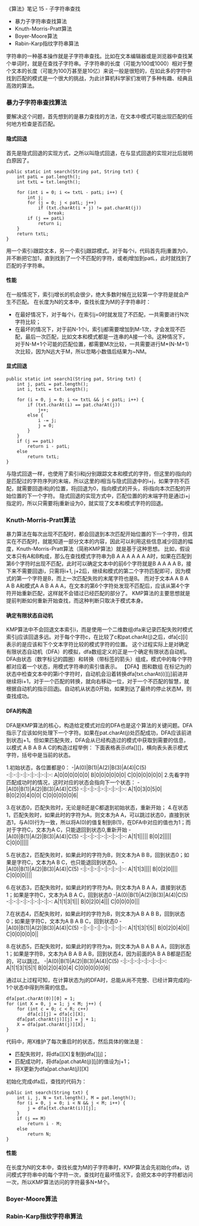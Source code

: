 《算法》笔记 15 - 子字符串查找

- 暴力子字符串查找算法
- Knuth-Morris-Pratt算法
- Boyer-Moore算法
- Rabin-Karp指纹字符串算法

字符串的一种基本操作就是子字符串查找。比如在文本编辑器或是浏览器中查找某个单词时，就是在查找子字符串。子字符串的长度（可能为100或1000）相对于整个文本的长度（可能为100万甚至是10亿）来说一般是很短的，在如此多的字符中找到匹配的模式是一个很大的挑战，为此计算机科学家们发明了多种有趣、经典且高效的算法。

### 暴力子字符串查找算法
要解决这个问题，首先想到的是暴力查找的方法，在文本中模式可能出现匹配的任何地方检查是否匹配。
#### 隐式回退
首先是隐式回退的实现方式，之所以叫隐式回退，在与显式回退的实现对比后就明白原因了。
```
public static int search(String pat, String txt) {
    int patL = pat.length();
    int txtL = txt.length();

    for (int i = 0; i <= txtL - patL; i++) {
        int j;
        for (j = 0; j < patL; j++)
            if (txt.charAt(i + j) != pat.charAt(j))
                break;
        if (j == patL)
            return i;
    }
    return txtL;
}
```
用一个索引i跟踪文本，另一个索引j跟踪模式。对于每个i，代码首先将j重置为0，并不断把它加1，直到找到了一个不匹配的字符，或者j增加到patL，此时就找到了匹配的子字符串。

#### 性能
在一般情况下，索引j增长的机会很少，绝大多数时候在比较第一个字符是就会产生不匹配。
在长度为N的文本中，查找长度为M的子字符串时：
- 在最好情况下，对于每个i，在索引j=0时就发现了不匹配，一共需要进行N次字符比较；
- 在最坏的情况下，对于前N-1个i，索引j都需要增加到M-1次，才会发现不匹配，最后一次匹配，比如文本和模式都是一连串的A接一个B。这种情况下，对于N-M+1个可能的匹配位置，都需要M次比较，一共需要进行M*(N-M+1)次比较，因为N远大于M，所以忽略小数值后结果为~NM。

#### 显式回退
```
public static int search1(String pat, String txt) {
    int j, patL = pat.length();
    int i, txtL = txt.length();

    for (i = 0, j = 0; i <= txtL && j < patL; i++) {
        if (txt.charAt(i) == pat.charAt(j))
            j++;
        else {
            i -= j;
            j = 0;
        }
    }
    if (j == patL)
        return i - patL;
    else
        return txtL;
}
```
与隐式回退一样，也使用了索引i和j分别跟踪文本和模式的字符，但这里的i指向的是匹配过的字符序列的末端，所以这里的i相当与隐式回退中的i+j，如果字符不匹配，就需要回退i和j的位置，将j回退为0，指向模式的开头，将i指向本次匹配的开始位置的下一个字符。
隐式回退的实现方式中，匹配位置的的末端字符是通过i+j指定的，所以只需要将j重新设为0，就实现了文本和模式字符的回退。

### Knuth-Morris-Pratt算法
暴力算法在每次出现不匹配时，都会回退到本次匹配开始位置的下一个字符，但其实在不匹配时，就能知道一部分文本的内容，因此可以利用这些信息减少回退的幅度，Knuth-Morris-Pratt算法（简称KMP算法）就是基于这种思想。
比如，假设文本只有A和B构成，那么在查找模式字符串为B A A A A A A A时，如果在匹配到第6个字符时出现不匹配，此时可以确定文本中的前6个字符就是B A A A A B，接下来不需要回退i，只需将i+1, j+2后，继续和模式的第二个字符匹配即可，因为模式的第一个字符是B，而上一次匹配失败的末尾字符也是B。
而对于文本A A B A A B A和模式A A B A A A，在文本的第6个字符处发现不匹配后，应该从第4个字符开始重新匹配，这样就不会错过已经匹配的部分了。
KMP算法的主要思想就是提前判断如何重新开始查找，而这种判断只取决于模式本身。
#### 确定有限状态自动机
KMP算法中不会回退文本索引i，而是使用一个二维数组dfa来记录匹配失败时模式索引j应该回退多远。对于每个字符c，在比较了c和pat.charAt(j)之后，dfa\[c\]\[i\]表示的是应该和下个文本字符比较的模式字符的位置。
这个过程实际上是对确定有限状态自动机（DFA）的模拟，dfa数组定义的正是一个确定有限状态自动机。DFA由状态（数字标记的圆圈）和转换（带标签的箭头）组成，模式中的每个字符都对应着一个状态，用模式字符串的索引值表示。
【DFA】图和数组
在标记为j的状态中检查文本中的第i个字符时，自动机会沿着转换dfa\[txt.charAt(i)\][j]前进并继续将i+1，对于一个匹配的转换，就向右移动一位，对于一个不匹配的智慧，就根据自动机的指示回退j。自动机从状态0开始，如果到达了最终的停止状态M，则查找成功。

#### DFA的构造
DFA是KMP算法的核心，构造给定模式对应的DFA也是这个算法的关键问题。DFA指示了应该如何处理下一个字符。如果在pat.charAt(j)处匹配成功，DFA应该前进到状态j+1。但如果匹配失败，DFA会从已经构造过的模式中获取到需要的信息，以模式 A B A B A C的构造过程举例：
下面表格表示dfa\[\]\[\]，横向表头表示模式字符，括号中是当前的状态。

1.初始状态，各位置都是0：
-|A(0)|B(1)|A(2)|B(3)|A(4)|C(5)
-:|:-:|:-:|:-:|:-:|:-:|:-:
A|0|0|0|0|0|0|
B|0|0|0|0|0|0|
C|0|0|0|0|0|0|
2.先看字符匹配成功时的情况，这时对应的状态会指向下一个状态：
-|A(0)|B(1)|A(2)|B(3)|A(4)|C(5)
-:|:-:|:-:|:-:|:-:|:-:|:-:
A|1|0|3|0|5|0|
B|0|2|0|4|0|0|
C|0|0|0|0|0|6|

3.在状态0，匹配失败时，无论是B还是C都退到初始状态，重新开始；
4.在状态1，匹配失败时，如果此时的字符为A，则文本为A A，可以跳过状态0，直接到状态1，与A(0)行为一致，所以将A(0)的值复制到B(1)，在DFA中对应的值也为1；而对于字符C，文本为A C，只能退回到状态0,重新开始
-|A(0)|B(1)|A(2)|B(3)|A(4)|C(5)
-:|:-:|:-:|:-:|:-:|:-:|:-:
A|1|1|||||
B|0|2|||||
C|0|0|||||

5.在状态2，匹配失败时，如果此时的字符为B，则文本为A B B，回到状态0；如果是字符C，文本为A B C，也只能退回到状态0。
-|A(0)|B(1)|A(2)|B(3)|A(4)|C(5)
-:|:-:|:-:|:-:|:-:|:-:|:-:
A|1|1|3||||
B|0|2|0||||
C|0|0|0||||

6.在状态3，匹配失败时，如果此时的字符为A，则文本为A B A A，直接到状态1；如果是字符C，文本为A B A C，回到状态0
-|A(0)|B(1)|A(2)|B(3)|A(4)|C(5)
-:|:-:|:-:|:-:|:-:|:-:|:-:
A|1|1|3|1|||
B|0|2|0|4|||
C|0|0|0|0|||

7.在状态4，匹配失败时，如果此时的字符为B，则文本为A B A B B，回到状态0；如果是字符C，文本为A B A B C，回到状态0
-|A(0)|B(1)|A(2)|B(3)|A(4)|C(5)
-:|:-:|:-:|:-:|:-:|:-:|:-:
A|1|1|3|1|5||
B|0|2|0|4|0||
C|0|0|0|0|0||

8.在状态5，匹配失败时，如果此时的字符为a，则文本为A B A B A A，回到状态1；如果是字符B，文本为A B A B A B，回到状态4，因为前面的A B A B都是匹配的，可以跳过。
-|A(0)|B(1)|A(2)|B(3)|A(4)|C(5)
-:|:-:|:-:|:-:|:-:|:-:|:-:
A|1|1|3|1|5|1|
B|0|2|0|4|0|4|
C|0|0|0|0|0|6|

通过以上过程可知，在计算状态为j的DFA时，总能从尚不完整、已经计算完成的j-1个状态中得到所需的信息。
```
dfa[pat.charAt(0)][0] = 1;
for (int X = 0, j = 1; j < M; j++) {
    for (int c = 0; c < R; c++)
        dfa[c][j] = dfa[c][X];
    dfa[pat.charAt(j)][j] = j + 1;
    X = dfa[pat.charAt(j)][X];
}
```
代码中，用X维护了每次重启时的状态，然后具体的做法是：
- 匹配失败时，将dfa\[\]\[X\]复制到dfa\[\]\[j\]；
- 匹配成功时，将dfa\[pat.chatAt(j)\]\[j\]的值设为j+1；
- 将X更新为dfa\[pat.charAt(j)\]\[X\]

初始化完成dfa后，查找的代码为：
```
public int search(String txt) {
    int i, j, N = txt.length(), M = pat.length();
    for (i = 0, j = 0; i < N && j < M; i++) {
        j = dfa[txt.charAt(i)][j];
    }
    if (j == M)
        return i - M;
    else
        return N;
}
```

#### 性能
在长度为N的文本中，查找长度为M的子字符串时，KMP算法会先初始化dfa，访问模式字符串中的每个字符一次，查找时在最坏情况下，会把文本中的字符都访问一次，所以KMP算法访问的字符最多N+M个。





### Boyer-Moore算法
### Rabin-Karp指纹字符串算法